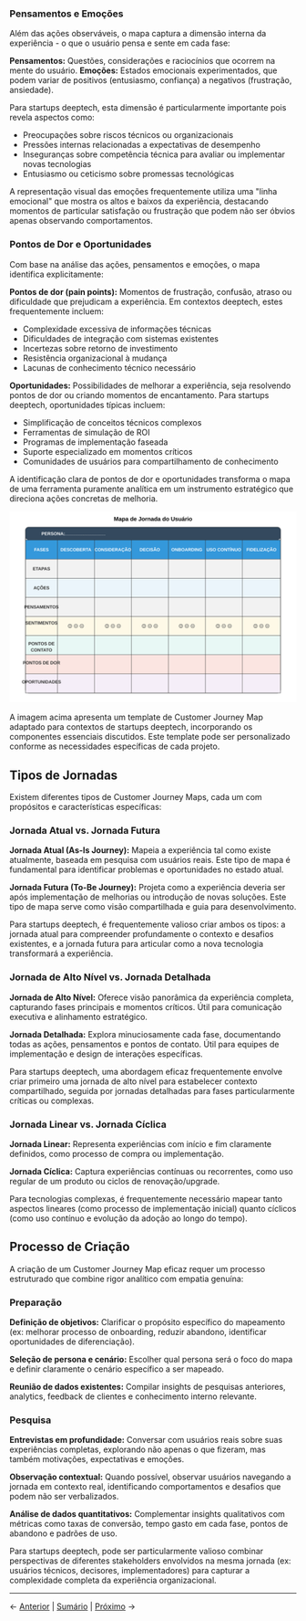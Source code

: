 ### Pensamentos e Emoções

Além das ações observáveis, o mapa captura a dimensão interna da experiência - o que o usuário pensa e sente em cada fase:

**Pensamentos:** Questões, considerações e raciocínios que ocorrem na mente do usuário.
**Emoções:** Estados emocionais experimentados, que podem variar de positivos (entusiasmo, confiança) a negativos (frustração, ansiedade).

Para startups deeptech, esta dimensão é particularmente importante pois revela aspectos como:
- Preocupações sobre riscos técnicos ou organizacionais
- Pressões internas relacionadas a expectativas de desempenho
- Inseguranças sobre competência técnica para avaliar ou implementar novas tecnologias
- Entusiasmo ou ceticismo sobre promessas tecnológicas

A representação visual das emoções frequentemente utiliza uma "linha emocional" que mostra os altos e baixos da experiência, destacando momentos de particular satisfação ou frustração que podem não ser óbvios apenas observando comportamentos.

### Pontos de Dor e Oportunidades

Com base na análise das ações, pensamentos e emoções, o mapa identifica explicitamente:

**Pontos de dor (pain points):** Momentos de frustração, confusão, atraso ou dificuldade que prejudicam a experiência. Em contextos deeptech, estes frequentemente incluem:
- Complexidade excessiva de informações técnicas
- Dificuldades de integração com sistemas existentes
- Incertezas sobre retorno de investimento
- Resistência organizacional à mudança
- Lacunas de conhecimento técnico necessário

**Oportunidades:** Possibilidades de melhorar a experiência, seja resolvendo pontos de dor ou criando momentos de encantamento. Para startups deeptech, oportunidades típicas incluem:
- Simplificação de conceitos técnicos complexos
- Ferramentas de simulação de ROI
- Programas de implementação faseada
- Suporte especializado em momentos críticos
- Comunidades de usuários para compartilhamento de conhecimento

A identificação clara de pontos de dor e oportunidades transforma o mapa de uma ferramenta puramente analítica em um instrumento estratégico que direciona ações concretas de melhoria.

![Template de mapa de jornada](../../assets/images/template_mapa_jornada.svg)

A imagem acima apresenta um template de Customer Journey Map adaptado para contextos de startups deeptech, incorporando os componentes essenciais discutidos. Este template pode ser personalizado conforme as necessidades específicas de cada projeto.

## Tipos de Jornadas

Existem diferentes tipos de Customer Journey Maps, cada um com propósitos e características específicas:

### Jornada Atual vs. Jornada Futura

**Jornada Atual (As-Is Journey):** Mapeia a experiência tal como existe atualmente, baseada em pesquisa com usuários reais. Este tipo de mapa é fundamental para identificar problemas e oportunidades no estado atual.

**Jornada Futura (To-Be Journey):** Projeta como a experiência deveria ser após implementação de melhorias ou introdução de novas soluções. Este tipo de mapa serve como visão compartilhada e guia para desenvolvimento.

Para startups deeptech, é frequentemente valioso criar ambos os tipos: a jornada atual para compreender profundamente o contexto e desafios existentes, e a jornada futura para articular como a nova tecnologia transformará a experiência.

### Jornada de Alto Nível vs. Jornada Detalhada

**Jornada de Alto Nível:** Oferece visão panorâmica da experiência completa, capturando fases principais e momentos críticos. Útil para comunicação executiva e alinhamento estratégico.

**Jornada Detalhada:** Explora minuciosamente cada fase, documentando todas as ações, pensamentos e pontos de contato. Útil para equipes de implementação e design de interações específicas.

Para startups deeptech, uma abordagem eficaz frequentemente envolve criar primeiro uma jornada de alto nível para estabelecer contexto compartilhado, seguida por jornadas detalhadas para fases particularmente críticas ou complexas.

### Jornada Linear vs. Jornada Cíclica

**Jornada Linear:** Representa experiências com início e fim claramente definidos, como processo de compra ou implementação.

**Jornada Cíclica:** Captura experiências contínuas ou recorrentes, como uso regular de um produto ou ciclos de renovação/upgrade.

Para tecnologias complexas, é frequentemente necessário mapear tanto aspectos lineares (como processo de implementação inicial) quanto cíclicos (como uso contínuo e evolução da adoção ao longo do tempo).

## Processo de Criação

A criação de um Customer Journey Map eficaz requer um processo estruturado que combine rigor analítico com empatia genuína:

### Preparação

**Definição de objetivos:** Clarificar o propósito específico do mapeamento (ex: melhorar processo de onboarding, reduzir abandono, identificar oportunidades de diferenciação).

**Seleção de persona e cenário:** Escolher qual persona será o foco do mapa e definir claramente o cenário específico a ser mapeado.

**Reunião de dados existentes:** Compilar insights de pesquisas anteriores, analytics, feedback de clientes e conhecimento interno relevante.

### Pesquisa

**Entrevistas em profundidade:** Conversar com usuários reais sobre suas experiências completas, explorando não apenas o que fizeram, mas também motivações, expectativas e emoções.

**Observação contextual:** Quando possível, observar usuários navegando a jornada em contexto real, identificando comportamentos e desafios que podem não ser verbalizados.

**Análise de dados quantitativos:** Complementar insights qualitativos com métricas como taxas de conversão, tempo gasto em cada fase, pontos de abandono e padrões de uso.

Para startups deeptech, pode ser particularmente valioso combinar perspectivas de diferentes stakeholders envolvidos na mesma jornada (ex: usuários técnicos, decisores, implementadores) para capturar a complexidade completa da experiência organizacional.

---

← [Anterior](./1.4.1_customer_journey_map_parte2.md) | [Sumário](../../sumario.md) | [Próximo](./1.4.1_customer_journey_map_parte4.md) →